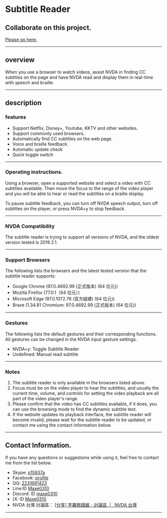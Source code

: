 # Subtitle Reader

## Collaborate on this project.

[Please go here. ](https://github.com/maxe-hsieh/subtitle_reader)

---

## overview

When you use a browser to watch videos, assist NVDA in finding CC subtitles on the page and have NVDA read and display them in real-time with speech and braille.

---

## description

### features

* Support Netflix, Disney+, Youtube, KKTV and other websites.
* Support commonly used browsers.
* Automatically find CC subtitles on the web page.
* Voice and braille feedback.
* Automatic update check
* Quick toggle switch

---

### Operating instructions.

Using a browser, open a supported website and select a video with CC subtitles available. Then move the focus to the range of the video player and you will be able to hear or read the subtitles on a braille display.

To pause subtitle feedback, you can turn off NVDA speech output, turn off subtitles on the player, or press NVDA+y to stop feedback.

---

### NVDA Compatibility

The subtitle reader is trying to support all versions of NVDA, and the oldest version tested is 2019.2.1.

---

### Support Browsers

The following lists the browsers and the latest tested version that the subtitle reader supports:

* Google Chrome (97.0.4692.99 (正式版本) (64 位元))
* Mozilla Firefox (77.0.1（64 位元）)
* Microsoft Edge (97.0.1072.76 (官方組建) (64 位元))
* Brave (1.34.81 Chromium: 97.0.4692.99 (正式版本) (64 位元))

---

### Gestures

The following lists the default gestures and their corresponding functions. All gestures can be changed in the NVDA input gesture settings.

* NVDA+y: Toggle Subtitle Reader
* Undefined: Manual read subtitle

---

### Notes

1. The subtitle reader is only available in the browsers listed above.
2. Focus must be on the video player to hear the subtitles, and usually the current time, volume, and controls for setting the video playback are all part of the video player's range.
3. Please confirm that the video has CC subtitles available, if it does, you can use the browsing mode to find the dynamic subtitle text.
4. If the website updates its playback interface, the subtitle reader will become invalid, please wait for the subtitle reader to be updated, or contact me using the contact information below.

---

## Contact Information.

If you have any questions or suggestions while using it, feel free to contact me from the list below.

* Skype:
[p15937a](https://join.skype.com/invite/VnIdifjym1OR)
* Facebook:
[profile](https://m.facebook.com/profile.php?id=100002631752665&refid=46&ref=content_filter&__xts__[0]=12.%7B%22browse_result_type%22%3A%22browse_type_user%22%2C%22click_type%22%3A%22result%22%2C%22module_result_position%22%3A0%2C%22module_role%22%3A%22ENTITY_USER%22%2C%22result_id%22%3A100002631752665%2C%22session_id%22%3A%222108b07c-e391-4921-aaa7-474a90634d73%22%2C%22unit_id%22%3A%22mtouch_bem_res%3A30287062e76b81d229366f24878df5b4%22%2C%22unit_id_click_type%22%3A%22graph_search_results_item_in_module_tapped%22%2C%22unit_id_result_id%22%3A100002631752665%7D)
* QQ: 
[2231691423](tencent://AddContact/?fromId=45&fromSubId=1&subcmd=all&uin=2231691423)
* Line:ID 
[Maxe0310](#)
* Discord: ID 
[maxe0310](#)
* [X: ID 
[Maxe0310](https://x.com/Maxe0310)
* NVDA 台灣 討論區：
[[分享] 字幕閱讀器 - 討論區  |   NVDA 台灣](https://www.nvda.tw/discussion/ui=2005603400tm=1964947895)

---
